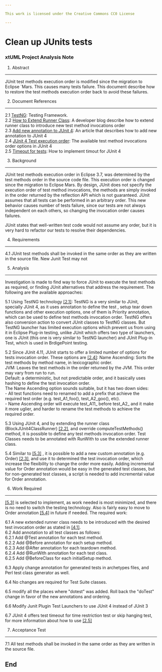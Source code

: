```yaml
---

This work is licensed under the Creative Commons CC0 License

---
```


# Clean up JUnits tests
### xtUML Project Analysis Note



1. Abstract
-----------
JUnit test methods execution order is modified since the migration to Eclipse 
`Mars. This causes many tests failure.
This document describe how to restore the test methods execution order back to 
avoid these failures. 

2. Document References
----------------------
<a id="2.1"></a>2.1 [TestNG](http://testng.org/doc/index.html):  Testing Framework.    
<a id="2.2"></a>2.2 [How to Extend Runner Class](http://intellijava.blogspot.com.eg/2012/05/junit-and-java-7.html): A developer blog describe how to extend runner class to introduce new test method invocations order  
<a id="2.3"></a>2.3 [Add new annotation to JUnit 4](http://blog.jiffle.net/post/41125006846/extending-junit-functionality-with-additional): An article that describes how to add new annotation to JUnit 4  
<a id="2.4"></a>2.4  [JUnit 4 Test execution order](https://github.com/junit-team/junit/wiki/Test-execution-order): The available test method invocations order options in JUnit 4  
<a id="2.5"></a>2.5  [Timeout for tests](https://github.com/junit-team/junit4/wiki/Timeout-for-tests): How to implement timout for JUnit 4  

3. Background
-------------
JUnit test methods execution order in Eclipse 3.7, was determined by the test 
methods order in the source code file. This execution order is changed since the 
migration to Eclipse Mars. By design, JUnit does not specify the execution order 
of test method invocations, the methods are simply invoked in the order returned 
by the reflection API which is not guaranteed. JUnit assumes that all tests can
be performed in an arbitrary order. This new behavior causes number of tests
failure, since our tests are not always independent on each others, so
changing the invocation order causes failures.

JUnit states that well-written test code would not assume any order, but it is 
very hard to refactor our tests to resolve their dependencies.

4. Requirements
---------------
<a id="4.1"></a>4.1 JUnit test methods shall be invoked in the same order as they are written in
	the source file. New Junit Test may not 

5. Analysis
-----------
Investigation is made to find way to force JUnit to execute the test methods as 
required, or finding JUnit alternatives that address the requirement.
The following are the available approaches:

5.1 Using TestNG technology [[2.1]](#2.1):  TestNG is a very similar to JUnit, specially JUnit 4,
as it uses annotation to define the test , setup tear down functions and 
other execution options, one of them is Priority annotation, which can be used
to define test methods invocation order. TestNG offers also conversion action to 
convert JUnit classes to TestNG classes. But TestNG launcher has limited execution
options which prevent us from using it in Eclipse Plug-in testing, unlike JUnit which
offers two type of launchers, one is JUnit (this one is very similar to TestNG launcher)
and JUnit Plug-in Test, which is used in BrdigePoint testing.


5.2 Since JUnit 4.11, JUnit starts to offer a limited number of options for tests
invocation order. These options are [[2.4]](#2.4):
		Name Ascending:  Sorts the test methods by method name, in lexicographic order.  
		JVM:  Leaves the test methods in the order returned by the JVM. This order may vary from run to run.  
		Default:  a deterministic, but not predictable order, and it basically uses hashing to define the test invocation order.  
	The Name Ascending option sounds suitable, but it has two down sides:  
	- All test functions need to renamed to add a prefix that achieve the required test order (e.g. test_A1_foo(), test_A2_goo(), etc).  
	- Name Ascending order will execute test_A11_ before test_A2_ and it make it more uglier, and harder to rename the test methods
	to achieve the required order.  

<a id="5.3"></a>5.3 Using JUnit 4, and by extending the runner class (BlockJUnit4ClassRunner) [[2.2]](#2.2), and override computeTestMethods()
	method, it is possible to define any test methods invocation order. Test Classes needs to be annotated with RunWith
	to use the extended runner class.

<a id="5.4"></a>5.4 Similar to [[5.3]](#5.3) , it is possible to add a new custom annotation (e.g. Order) [[2.3]](#2.3), and use it to determined the test 
	invocation order, which increase the flexibility to change the order more easily.
	Adding incremental value for Order annotation would be easy in the generated test classes,
	but for non-generated test classes, a script is needed to add incremental value for
	Order annotation.
	

6. Work Required
----------------
[[5.3]](#5.3) is selected to implement, as work needed is most minimized, and there
is no need to switch the testing technology. Also is fairly easy to move
to Order annotation [[5.4]](#5.4) in future if needed.
The required work:

6.1 A new extended runner class needs to be introduced with the desired test invocation order as stated in [[4.1]](#4.1).  
6.2 Add annotation to all test classes as follows:    
6.2.1 Add @Test annotation for each test method.  
6.2.2 Add @Before annotation for each setup method.  
6.2.3 Add @After annotation for each teardown method.  
6.2.4 Add @RunWith annotation for each test class.  
6.2.5 Add @BeforeClass for each initialSetup method.  

6.3 Apply change annotation for generated tests in archetypes files, and Perl test
class generator as well.  

6.4 No changes are required for Test Suite classes.  

6.5 modify all the places where "dotest" was added.  Roll back the "doTest" 
    change in favor of the new annotations and ordering.  

6.6 Modify Junit Plugin Test Launchers to use JUnit 4 instead of JUnit 3  

6.7 JUnit 4 offers test timeout for time restriction test or skip hanging test,
for more information about how to use [[2.5]](#2.5)

7. Acceptance Test
------------------
7.1 All test methods shall be invoked in the same order as they are written in 
the source file.  

End
---

